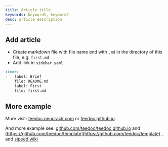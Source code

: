 ```yaml
---
title: Article title
keywords: keyword1, keyword2
desc: article description
---
```


## Add article

* Create markdown file with file name end with `.md` in the directory of this file, e.g. `first.md`
* Add link in `sidebar.yaml`

```markdown
items:
-   label: Brief
    file: README.md
-   label: First
    file: first.md
```

## More example

More visit: [teedoc.neucrack.com](https://teedoc.neucrack.com/) or [teedoc.github.io](https://teedoc.github.io/)

And more example see: [github.com/teedoc/teedoc.github.io](https://github.com/teedoc/teedoc.github.io) and [https://github.com/teedoc/template](https://github.com/teedoc/template) , and [sipeed wiki](https://github.com/sipeed/sipeed_wiki)

